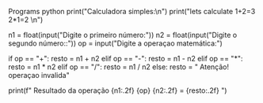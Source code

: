 Programs python
print("Calculadora simples:\n")
print("lets calculate 1+2=3 2*1=2  \n")


n1 = float(input("Digite o primeiro número:"))
n2 = float(input("Digite o segundo  número::"))
op = input("Digite a operaçao matemática:")


if op == "+":
    resto = n1 + n2
elif op == "-":
    resto = n1 - n2
elif op == "*":
    resto = n1 * n2
elif op == "/":
    resto = n1 / n2
else:
    resto = " Atenção! operaçao invalida"

print(f" Resultado  da operação {n1:.2f} {op} {n2:.2f} = {resto:.2f} ")
